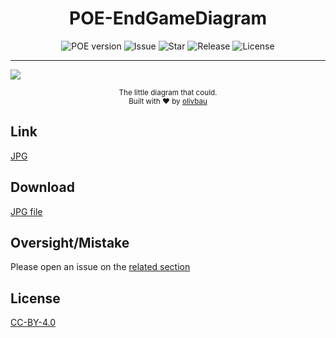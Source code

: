 <h1 align="center">POE-EndGameDiagram</h1>

<div align="center">
  <img src="https://img.shields.io/badge/POE%20version-3.3.2-brightgreen.svg?style=flat-square" alt="POE version"/>
  <img src="https://img.shields.io/github/issues/olivbau/POE-EndGameDiagram.svg?style=flat-square" alt="Issue"/>
  <img src="https://img.shields.io/github/stars/olivbau/POE-EndGameDiagram.svg?style=flat-square" alt="Star"/>
  <img src="https://img.shields.io/github/release/olivbau/POE-EndGameDiagram.svg?style=flat-square" alt="Release"/>
  <img src="https://img.shields.io/github/license/olivbau/POE-EndGameDiagram.svg?style=flat-square" alt="License"/>
</div>

------

![](https://raw.githubusercontent.com/olivbau/POE-EndGameDiagram/master/POE-EndGameDiagram.jpg)

<div align="center">
    <sub>The little diagram that could.</sub>
    <br>
    <sup>Built with ❤︎ by <a href="https://github.com/olivbau/">olivbau</a></sup>
</div>

## Link

[JPG](https://raw.githubusercontent.com/olivbau/POE-EndGameDiagram/master/POE-EndGameDiagram.jpg)

## Download

[JPG file](https://github.com/olivbau/POE-EndGameDiagram/releases)

## Oversight/Mistake

Please open an issue on the [related section](https://github.com/olivbau/POE-EndGameDiagram/issues)

## License

[CC-BY-4.0](https://creativecommons.org/licenses/by/4.0/)
